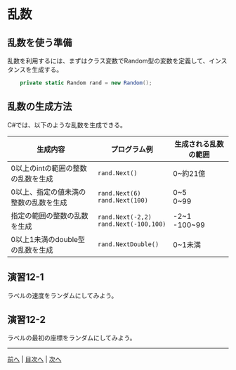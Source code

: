 # 乱数
## 乱数を使う準備
乱数を利用するには、まずはクラス変数でRandom型の変数を定義して、インスタンスを生成する。

```cs
    private static Random rand = new Random();
```

## 乱数の生成方法
C#では、以下のような乱数を生成できる。

|生成内容|プログラム例|生成される乱数の範囲|
|-------|-----------|------------------|
|0以上のintの範囲の整数の乱数を生成|`rand.Next()`| 0~約21億 |
|0以上、指定の値未満の整数の乱数を生成|`rand.Next(6)`<br>`rand.Next(100)`|0~5<br>0~99|
|指定の範囲の整数の乱数を生成|`rand.Next(-2,2)`<br>`rand.Next(-100,100)`|-2~1<br>-100~99|
|0以上1未満のdouble型の乱数を生成|`rand.NextDouble()`|0~1未満|

## 演習12-1
ラベルの速度をランダムにしてみよう。

## 演習12-2
ラベルの最初の座標をランダムにしてみよう。

---

[前へ](11.md) | [目次へ](README.md#%E7%9B%AE%E6%AC%A1) | [次へ](13.md)
